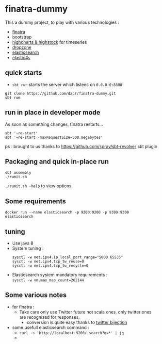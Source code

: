 # finatra-dummy

This a dummy project, to play with various technologies :
* [finatra](http://twitter.github.io/finatra/)
* [bootstrap](http://getbootstrap.com/)
* [highcharts & highstock](http://www.highcharts.com/) for timeseries
* [dropzone](http://www.dropzonejs.com/)
* [elasticsearch](https://www.elastic.co/fr/products/elasticsearch)
* [elastic4s](https://github.com/sksamuel/elastic4s)

## quick starts

- `sbt run` starts the server which listens on `0.0.0.0:8888`

```
git clone https://github.com/dacr/finatra-dummy.git
sbt run
```

## run in place in developer mode
As soon as something changes, finatra restarts...

```
sbt '~re-start'
sbt '~re-start -maxRequestSize=500.megabytes'
```

ps : brought to us thanks to https://github.com/spray/sbt-revolver sbt plugin

## Packaging and quick in-place run

```
sbt assembly
./runit.sh
```

`./runit.sh -help` to view options.


## Some requirements

```
docker run --name elasticsearch -p 9200:9200 -p 9300:9300 elasticsearch
```

## tuning

* Use java 8
* System tuning :
  ```
  sysctl -w net.ipv4.ip_local_port_range="5000 65535"
  sysctl -w net.ipv4.tcp_tw_reuse=0
  sysctl -w net.ipv4.tcp_tw_recycle=0
  ```
* Elasticsearch system mandatory requirements :  
  `sysctl -w vm.max_map_count=262144`


## Some various notes 

* for finatra :
  + Take care only use Twitter future not scala ones, only twitter ones are recognized for responses.
    - conversion is quite easy thanks to [twitter bijection](https://github.com/twitter/bijection/blob/develop/README.md)
* some usefull elasticsearch command :
  + `curl -s 'http://localhost:9200/_search?q=*' | jq`
  + 

  
